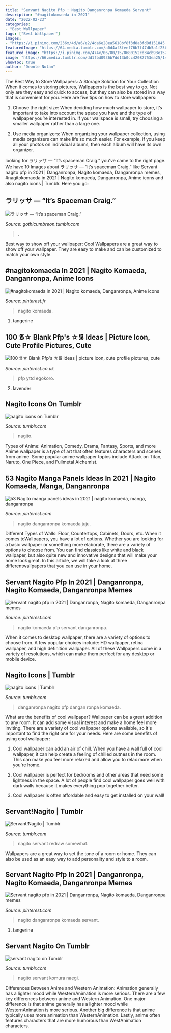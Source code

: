 ```yaml
---
title: "Servant Nagito Pfp : Nagito Danganronpa Komaeda Servant"
description: "#nagitokomaeda in 2021"
date: "2022-02-23"
categories:
- "Best Wallpaper"
tags: ["Best Wallpaper"]
images:
- "https://i.pinimg.com/236x/4d/a6/e2/4da6e28ea5618bf8f3d8a3fd8d151845.jpg"
featuredImage: "https://64.media.tumblr.com/a0d4af3feef76b7f47db5a1f25b41e8f/ee45485e6aee0373-ef/s640x960/13d13af65972789f3cf2b3bb673a82be8551eaab.jpg"
featured_image: "https://i.pinimg.com/474x/06/80/15/0680152cd34cb93e152e5a226c5f29f7.jpg"
image: "https://66.media.tumblr.com/dd1fbd0936b7dd13b0cc42087753ea25/14604fe1d76ef385-09/s400x600/556021291ba3be15e7d0d6dc8f8298204d874708.gifv"
ShowToc: true
author: "Deonte Nolan"
---
```



The Best Way to Store Wallpapers: A Storage Solution for Your Collection
When it comes to storing pictures, Wallpapers is the best way to go. Not only are they easy and quick to access, but they can also be stored in a way that is convenient for you. Here are five tips on how to store wallpapers:
1) Choose the right size: When deciding how much wallpaper to store, it’s important to take into account the space you have and the type of wallpaper you’re interested in. If your wallspace is small, try choosing a smaller wallpaper rather than a large one.

2) Use media organizers: When organizing your wallpaper collection, using media organizers can make life so much easier. For example, if you keep all your photos on individual albums, then each album will have its own organizer.

	

		
looking for ラリッサ — “It’s spaceman Craig.” you've came to the right page. We have 10 Images about ラリッサ — “It’s spaceman Craig.” like Servant nagito pfp in 2021 | Danganronpa, Nagito komaeda, Danganronpa memes, #nagitokomaeda in 2021 | Nagito komaeda, Danganronpa, Anime icons and also nagito icons | Tumblr. Here you go:
		
    
## ラリッサ — “It’s Spaceman Craig.”

<img loading=lazy src="https://64.media.tumblr.com/2af88482bb0c71043d95aca2f1512c56/4060da1bc94853bc-1a/s1280x1920/991a609591ac2227ef22aa9bc1c5f2cd639c6dcd.png" onerror="this.onerror=null;this.src='https://tse3.mm.bing.net/th?id=OIP.GHMgi-yS3URghEtVcQyUzgHaHa&amp;pid=15.1';" alt="ラリッサ — “It’s spaceman Craig.”">

_Source: gothicumbreon.tumblr.com_

>. 

	

Best way to show off your wallpaper:
Cool Wallpapers are a great way to show off your wallpaper. They are easy to make and can be customized to match your own style.

    
## #nagitokomaeda In 2021 | Nagito Komaeda, Danganronpa, Anime Icons

<img loading=lazy src="https://i.pinimg.com/736x/59/7f/91/597f915fa044f4716c3420adcf67b95e.jpg" onerror="this.onerror=null;this.src='https://tse3.mm.bing.net/th?id=OIP.xGxNqBRzqdwcri_fdCuHHwHaHJ&amp;pid=15.1';" alt="#nagitokomaeda in 2021 | Nagito komaeda, Danganronpa, Anime icons">

_Source: pinterest.fr_

>nagito komaeda. 

	

1. tangerine 

    
## 100 ᯾☆ Blank Pfp&#039;s ☆᯾ Ideas | Picture Icon, Cute Profile Pictures, Cute

<img loading=lazy src="https://i.pinimg.com/474x/06/80/15/0680152cd34cb93e152e5a226c5f29f7.jpg" onerror="this.onerror=null;this.src='https://tse1.mm.bing.net/th?id=OIP._LLIck10ccMuAnH-6JDGuAAAAA&amp;pid=15.1';" alt="100 ᯾☆ Blank Pfp&#039;s ☆᯾ ideas | picture icon, cute profile pictures, cute">

_Source: pinterest.co.uk_

>pfp yttd egokoro. 

	

2. lavender 

    
## Nagito Icons On Tumblr

<img loading=lazy src="https://64.media.tumblr.com/a0d4af3feef76b7f47db5a1f25b41e8f/ee45485e6aee0373-ef/s640x960/13d13af65972789f3cf2b3bb673a82be8551eaab.jpg" onerror="this.onerror=null;this.src='https://tse1.mm.bing.net/th?id=OIP.gIjSDugyLnXmVzSizxLjHQHaHZ&amp;pid=15.1';" alt="nagito icons on Tumblr">

_Source: tumblr.com_

>nagito. 

	

Types of Anime: Animation, Comedy, Drama, Fantasy, Sports, and more
Anime wallpaper is a type of art that often features characters and scenes from anime. Some popular anime wallpaper topics include Attack on Titan, Naruto, One Piece, and Fullmetal Alchemist.

    
## 53 Nagito Manga Panels Ideas In 2021 | Nagito Komaeda, Manga, Danganronpa

<img loading=lazy src="https://i.pinimg.com/236x/4d/a6/e2/4da6e28ea5618bf8f3d8a3fd8d151845.jpg" onerror="this.onerror=null;this.src='https://tse2.mm.bing.net/th?id=OIP.lSv6f335QIEZdfRPG5kbJwAAAA&amp;pid=15.1';" alt="53 Nagito manga panels ideas in 2021 | nagito komaeda, manga, danganronpa">

_Source: pinterest.com_

>nagito danganronpa komaeda juju. 

	

Different Types of Walls: Floor, Countertops, Cabinets, Doors, etc.
When it comes toWallpapers, you have a lot of options. Whether you are looking for a basic wallpaper or something more elaborate, there are a variety of options to choose from. You can find classics like white and black wallpaper, but also quite new and innovative designs that will make your home look great. In this article, we will take a look at three differentwallpapers that you can use in your home.

    
## Servant Nagito Pfp In 2021 | Danganronpa, Nagito Komaeda, Danganronpa Memes

<img loading=lazy src="https://i.pinimg.com/736x/50/f7/f0/50f7f0ec20228b687eeb8631cdfef3e4.jpg" onerror="this.onerror=null;this.src='https://tse2.mm.bing.net/th?id=OIP.AnH20PZ-qXEnjlDY92CwBgHaHW&amp;pid=15.1';" alt="Servant nagito pfp in 2021 | Danganronpa, Nagito komaeda, Danganronpa memes">

_Source: pinterest.com_

>nagito komaeda pfp servant danganronpa. 

	

When it comes to desktop wallpaper, there are a variety of options to choose from. A few popular choices include: HD wallpaper, retina wallpaper, and high definition wallpaper. All of these Wallpapers come in a variety of resolutions, which can make them perfect for any desktop or mobile device. 

    
## Nagito Icons | Tumblr

<img loading=lazy src="https://66.media.tumblr.com/dd1fbd0936b7dd13b0cc42087753ea25/14604fe1d76ef385-09/s400x600/556021291ba3be15e7d0d6dc8f8298204d874708.gifv" onerror="this.onerror=null;this.src='https://tse3.mm.bing.net/th?id=OIP.nkPeKWMWIFXk4M7ZTKaccQAAAA&amp;pid=15.1';" alt="nagito icons | Tumblr">

_Source: tumblr.com_

>danganronpa nagito pfp dangan ronpa komaeda. 

	

What are the benefits of cool wallpaper?
Wallpaper can be a great addition to any room. It can add some visual interest and make a home feel more inviting. There are a variety of cool wallpaper options available, so it's important to find the right one for your needs. Here are some benefits of using cool wallpaper: 
1. Cool wallpaper can add an air of chill. When you have a wall full of cool wallpaper, it can help create a feeling of chilled outness in the room. This can make you feel more relaxed and allow you to relax more when you're home. 

2. Cool wallpaper is perfect for bedrooms and other areas that need some lightness in the space. A lot of people find cool wallpaper goes well with dark walls because it makes everything pop together better. 

3. Cool wallpaper is often affordable and easy to get installed on your wall!

    
## Servant!Nagito | Tumblr

<img loading=lazy src="https://64.media.tumblr.com/c4ecbff906864ff0a6fe6ad33bfcad5d/8d1ae8f1c8e6251a-5a/s500x750/b1e0d1df1c689326337207d3a5327c3750fb613e.png" onerror="this.onerror=null;this.src='https://tse1.mm.bing.net/th?id=OIP.x7yhH43q46g3OFDwV4dR4wHaHa&amp;pid=15.1';" alt="Servant!Nagito | Tumblr">

_Source: tumblr.com_

>nagito servant redraw somewhat. 

	

Wallpapers are a great way to set the tone of a room or home. They can also be used as an easy way to add personality and style to a room.

    
## Servant Nagito Pfp In 2021 | Danganronpa, Nagito Komaeda, Danganronpa Memes

<img loading=lazy src="https://i.pinimg.com/236x/42/ab/63/42ab637deb8938cca0b4877cb909ae64.jpg?nii=t" onerror="this.onerror=null;this.src='https://tse2.mm.bing.net/th?id=OIP.S-zMBsGwfS8IS79z3ELfdQAAAA&amp;pid=15.1';" alt="Servant nagito pfp in 2021 | Danganronpa, Nagito komaeda, Danganronpa memes">

_Source: pinterest.com_

>nagito danganronpa komaeda servant. 

	

1. tangerine 

    
## Servant Nagito On Tumblr

<img loading=lazy src="https://66.media.tumblr.com/396ead6a584e601dd8fbd9fd0fd9fe0a/2e84c9d9f08d439e-4e/s640x960/c7cb9d38cc932068306ae68daf6b2566fd4130dc.jpg" onerror="this.onerror=null;this.src='https://tse1.mm.bing.net/th?id=OIP.jBi4ijuqdReCaMrNTpsoQQHaF4&amp;pid=15.1';" alt="servant nagito on Tumblr">

_Source: tumblr.com_

>nagito servant komura naegi. 

	

Differences Between Anime and Western Animation: Animation generally has a lighter mood while WesternAnimation is more serious.
There are a few key differences between anime and Western Animation. One major difference is that anime generally has a lighter mood while WesternAnimation is more serious. Another big difference is that anime typically uses more animation than WesternAnimation. Lastly, anime often features characters that are more humorous than WestAnimation characters.

